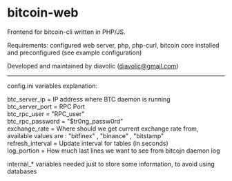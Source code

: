 # bitcoin-web
Frontend for bitcoin-cli written in PHP/JS.

Requirements: 
      configured web server, 
      php, php-curl,
      bitcoin core installed and preconfigured (see example configuration)

Developed and maintained by diavolic (diavolic@gmail.com)
<hr>

config.ini variables explanation:

btc_server_ip = IP address where BTC daemon is running<br>
btc_server_port = RPC Port<br>
btc_rpc_user = "RPC_user"<br>
btc_rpc_password = "$tr0ng_passw0rd"<br>
exchange_rate = Where should we get current exchange rate from, available values are : "bitfinex" , "binance" , "bitstamp"<br>
refresh_interval = Update interval for tables (in seconds)<br>
log_portion = How much last lines we want to see from bitcojn daemon log <br>

internal_* variables needed just to store some information, to avoid using databases
